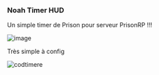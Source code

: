 ### Noah Timer HUD 


Un simple timer de Prison pour serveur PrisonRP !!! 

![image](https://github.com/user-attachments/assets/d92d8256-c576-45d8-8dd4-ef41adf202fd)

Très simple à config  

![codtimere](https://github.com/user-attachments/assets/c01e83a2-4279-47a8-85a3-c3fb73da8f95)
